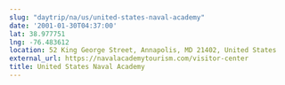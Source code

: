 ```yaml
---
slug: "daytrip/na/us/united-states-naval-academy"
date: '2001-01-30T04:37:00'
lat: 38.977751
lng: -76.483612
location: 52 King George Street, Annapolis, MD 21402, United States
external_url: https://navalacademytourism.com/visitor-center
title: United States Naval Academy
---
```



